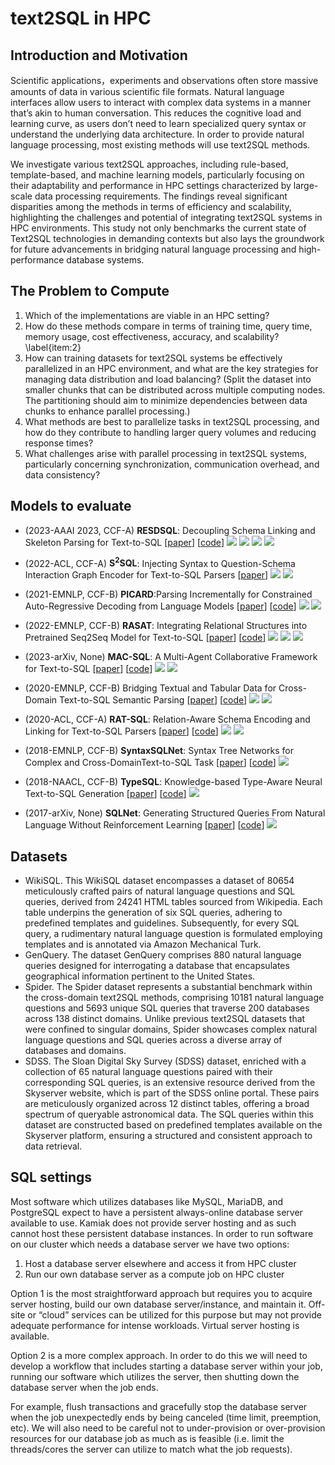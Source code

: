 # text2SQL in HPC

## Introduction and Motivation

Scientific applications，experiments and observations often store massive amounts of data in various scientific file formats. Natural language interfaces allow users to interact with
complex data systems in a manner that’s akin to human conversation. This reduces the cognitive load and learning curve, as users don’t need to learn specialized query syntax or understand the underlying data architecture. In order to provide natural language processing, most existing methods will use text2SQL methods. 


We investigate various text2SQL approaches, including rule-based, template-based, and machine learning models, particularly focusing on their adaptability and performance in HPC settings characterized by large-scale data processing requirements. The findings reveal significant disparities among the methods in terms of efficiency and scalability, highlighting the challenges and potential of integrating text2SQL systems in HPC environments. This study not only benchmarks the current state of Text2SQL technologies in demanding contexts but also lays the groundwork for future advancements in bridging natural language processing and high-performance database systems.

## The Problem to Compute


1. Which of the implementations are viable in an HPC setting?  
2. How do these methods compare in terms of training time, query time, memory usage, cost effectiveness, accuracy, and scalability? \label{item:2}
3. How can training datasets for text2SQL systems be effectively parallelized in an HPC environment, and what are the key strategies for managing data distribution and load balancing? (Split the dataset into smaller chunks that can be distributed across multiple computing nodes. The partitioning should aim to minimize dependencies between data chunks to enhance parallel processing.)
4. What methods are best to parallelize tasks in text2SQL processing, and how do they contribute to handling larger query volumes and reducing response times?
5. What challenges arise with parallel processing in text2SQL systems, particularly concerning synchronization, communication overhead, and data consistency?

## Models to evaluate

- (2023-AAAI 2023, CCF-A) **RESDSQL**: Decoupling Schema Linking and Skeleton Parsing for Text-to-SQL
[[paper](https://arxiv.org/pdf/2302.05965.pdf)]
[[code](https://github.com/RUCKBReasoning/RESDSQL)]
[![](https://img.shields.io/badge/Spider-green)](https://yale-lily.github.io/spider)
[![](https://img.shields.io/badge/Spider--Realistic-yellow)](https://aclanthology.org/2021.naacl-main.105.pdf)
[![](https://img.shields.io/badge/Spider--DK-blue)](https://arxiv.org/pdf/2109.05157.pdf)
[![](https://img.shields.io/badge/Spider--Syn-red)](https://arxiv.org/pdf/2106.01065.pdf)

- (2022-ACL, CCF-A) **S<sup>2</sup>SQL**: Injecting Syntax to Question-Schema Interaction Graph Encoder for Text-to-SQL Parsers
[[paper](https://aclanthology.org/2022.findings-acl.99.pdf)]
[![](https://img.shields.io/badge/Spider-green)](https://yale-lily.github.io/spider)
[![](https://img.shields.io/badge/Spider--Syn-yellow)](https://arxiv.org/pdf/2106.01065.pdf)

- (2021-EMNLP, CCF-B) **PICARD**:Parsing Incrementally for Constrained Auto-Regressive Decoding from Language Models
[[paper](https://arxiv.org/pdf/2109.05093v1.pdf)]
[[code](https://github.com/ServiceNow/picard)]
[![](https://img.shields.io/badge/Spider-green)](https://yale-lily.github.io/spider)
[![](https://img.shields.io/badge/CoSQL-yellow)](https://arxiv.org/pdf/1909.05378.pdf)

- (2022-EMNLP, CCF-B) **RASAT**: Integrating Relational Structures into Pretrained Seq2Seq Model
for Text-to-SQL
[[paper](https://arxiv.org/pdf/2205.06983v2.pdf)]
[[code](https://github.com/LUMIA-group/rasat)]
[![](https://img.shields.io/badge/Spider-green)](https://yale-lily.github.io/spider)
[![](https://img.shields.io/badge/SParC-yellow)](https://arxiv.org/pdf/1906.02285.pdf)
[![](https://img.shields.io/badge/CoSQL-blue)](https://arxiv.org/pdf/1909.05378.pdf)

- (2023-arXiv, None) **MAC-SQL**: A Multi-Agent Collaborative Framework for Text-to-SQL
[[paper](https://arxiv.org/pdf/2312.11242.pdf)]
[[code](https://github.com/wbbeyourself/MAC-SQL)]
[![](https://img.shields.io/badge/Spider-green)](https://yale-lily.github.io/spider)
[![](https://img.shields.io/badge/BIRD-yellow)](https://bird-bench.github.io/)

- (2020-EMNLP, CCF-B) Bridging Textual and Tabular Data for Cross-Domain Text-to-SQL Semantic Parsing
[[paper](https://arxiv.org/pdf/2012.12627v2.pdf)]
[[code](https://github.com/salesforce/TabularSemanticParsing)]
[![](https://img.shields.io/badge/Spider-green)](https://yale-lily.github.io/spider)
[![](https://img.shields.io/badge/WikiSQL-yellow)](https://github.com/salesforce/WikiSQL/blob/master/README.md)

- (2020-ACL, CCF-A) **RAT-SQL**: Relation-Aware Schema Encoding and Linking for Text-to-SQL Parsers
[[paper](https://arxiv.org/pdf/1911.04942v5.pdf)]
[[code](https://github.com/Microsoft/rat-sql)]
[![](https://img.shields.io/badge/Spider-green)](https://yale-lily.github.io/spider)
[![](https://img.shields.io/badge/WikiSQL-yellow)](https://github.com/salesforce/WikiSQL/blob/master/README.md)

- (2018-EMNLP, CCF-B) **SyntaxSQLNet**: Syntax Tree Networks for Complex and Cross-DomainText-to-SQL Task
[[paper](https://arxiv.org/pdf/1810.05237v2.pdf)]
[[code](https://github.com/taoyds/syntaxsql)]
[![](https://img.shields.io/badge/Spider-green)](https://yale-lily.github.io/spider)

- (2018-NAACL, CCF-B) **TypeSQL**: Knowledge-based Type-Aware Neural Text-to-SQL Generation
[[paper](https://arxiv.org/pdf/1804.09769.pdf)]
[[code](https://github.com/taoyds/typesql)]
[![](https://img.shields.io/badge/WikiSQL-green)](https://github.com/salesforce/WikiSQL/blob/master/README.md)

- (2017-arXiv, None) **SQLNet**: Generating Structured Queries From Natural Language Without Reinforcement Learning
[[paper](https://arxiv.org/pdf/1711.04436.pdf)]
[[code](https://github.com/xiaojunxu/SQLNet)]
[![](https://img.shields.io/badge/WikiSQL-green)](https://github.com/salesforce/WikiSQL/blob/master/README.md)


## Datasets

- WikiSQL. This WikiSQL dataset encompasses a dataset of 80654 meticulously crafted pairs of natural language questions and SQL queries, derived from 24241 HTML tables sourced from Wikipedia. Each table underpins the generation of six SQL queries, adhering to predefined templates and guidelines. Subsequently, for every SQL query, a rudimentary natural language question is formulated employing templates and is annotated via Amazon Mechanical Turk. 
- GenQuery. The dataset GenQuery comprises 880 natural language queries designed for interrogating a database that encapsulates geographical information pertinent to the United States.
- Spider. The Spider dataset represents a substantial benchmark within the cross-domain text2SQL methods, comprising 10181 natural language questions and 5693 unique SQL queries that traverse 200 databases across 138 distinct domains. Unlike previous text2SQL datasets that were confined to singular domains, Spider showcases complex natural language questions and SQL queries across a diverse array of databases and domains. 
- SDSS. The Sloan Digital Sky Survey (SDSS) dataset, enriched with a collection of 65 natural language questions paired with their corresponding SQL queries, is an extensive resource derived from the Skyserver website, which is part of the SDSS online portal. These pairs are meticulously organized across 12 distinct tables, offering a broad spectrum of queryable astronomical data. The SQL queries within this dataset are constructed based on predefined templates available on the Skyserver platform, ensuring a structured and consistent approach to data retrieval. 


## SQL settings

Most software which utilizes databases like MySQL, MariaDB, and PostgreSQL expect to have a persistent always-online database server available to use. Kamiak does not provide server hosting and as such cannot host these persistent database instances. In order to run software on our cluster which needs a database server we have two options:

1. Host a database server elsewhere and access it from HPC cluster
2. Run our own database server as a compute job on HPC cluster

Option 1 is the most straightforward approach but requires you to acquire server hosting, build our own database server/instance, and maintain it.  Off-site or “cloud” services can be utilized for this purpose but may not provide adequate performance for intense workloads.  Virtual server hosting is available.  

Option 2 is a more complex approach.  In order to do this we will need to develop a workflow that includes starting a database server within your job, running our software which utilizes the server, then shutting down the database server when the job ends. 

For example, flush transactions and gracefully stop the database server when the job unexpectedly ends by being canceled (time limit, preemption, etc).  We will also need to be careful not to under-provision or over-provision resources for our database job as much as is feasible (i.e. limit the threads/cores the server can utilize to match what the job requests).


